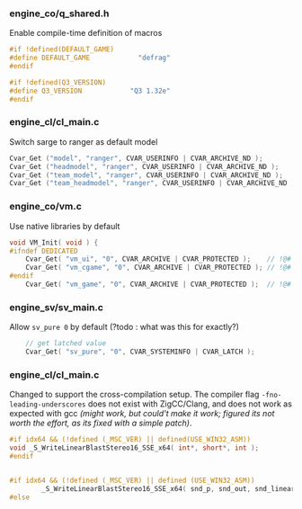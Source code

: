 ### engine_co/q_shared.h
Enable compile-time definition of macros
```c
#if !defined(DEFAULT_GAME)
#define DEFAULT_GAME			"defrag"
#endif
```
```c
#if !defined(Q3_VERSION)
#define Q3_VERSION            "Q3 1.32e"
#endif
```


### engine_cl/cl_main.c
Switch sarge to ranger as default model
```c
Cvar_Get ("model", "ranger", CVAR_USERINFO | CVAR_ARCHIVE_ND );
Cvar_Get ("headmodel", "ranger", CVAR_USERINFO | CVAR_ARCHIVE_ND );
Cvar_Get ("team_model", "ranger", CVAR_USERINFO | CVAR_ARCHIVE_ND );
Cvar_Get ("team_headmodel", "ranger", CVAR_USERINFO | CVAR_ARCHIVE_ND );
```


### engine_co/vm.c
Use native libraries by default
```c
void VM_Init( void ) {
#ifndef DEDICATED
	Cvar_Get( "vm_ui", "0", CVAR_ARCHIVE | CVAR_PROTECTED );	// !@# SHIP WITH SET TO 2
	Cvar_Get( "vm_cgame", "0", CVAR_ARCHIVE | CVAR_PROTECTED );	// !@# SHIP WITH SET TO 2
#endif
	Cvar_Get( "vm_game", "0", CVAR_ARCHIVE | CVAR_PROTECTED );	// !@# SHIP WITH SET TO 2
```


### engine_sv/sv_main.c
Allow `sv_pure 0` by default (?todo : what was this for exactly?)
```c
	// get latched value
	Cvar_Get( "sv_pure", "0", CVAR_SYSTEMINFO | CVAR_LATCH );
```

### engine_cl/cl_main.c
Changed to support the cross-compilation setup.
The compiler flag `-fno-leading-underscores` does not exist with ZigCC/Clang, 
and does not work as expected with gcc _(might work, but could't make it work; figured its not worth the effort, as its fixed with a simple patch)_.
```c
#if idx64 && (!defined (_MSC_VER) || defined(USE_WIN32_ASM))
void _S_WriteLinearBlastStereo16_SSE_x64( int*, short*, int );
#endif


#if idx64 && (!defined (_MSC_VER) || defined (USE_WIN32_ASM))
		_S_WriteLinearBlastStereo16_SSE_x64( snd_p, snd_out, snd_linear_count );
#else
```


